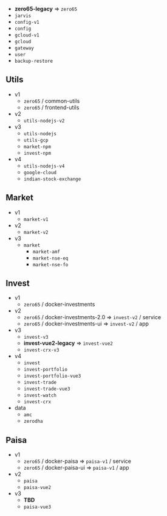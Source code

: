 - **zero65-legacy** ⇒ `zero65`
- `jarvis`
- `config-v1`
- `config`
- `gcloud-v1`
- `gcloud`
- `gateway`
- `user`
- `backup-restore`


## Utils
- v1
  - `zero65` / common-utils
  - `zero65` / frontend-utils
- v2
  - `utils-nodejs-v2`
- v3
  - `utils-nodejs`
  - `utils-gcp`
  - `market-npm`
  - `invest-npm`
- v4
  - `utils-nodejs-v4`
  - `google-cloud`
  - `indian-stock-exchange`

## Market
- v1
  - `market-v1`
- v2
  - `market-v2`
- v3
  - `market`
    - `market-amf`
    - `market-nse-eq`
    - `market-nse-fo`

## Invest
- v1
  - `zero65` / docker-investments
- v2
  - `zero65` / docker-investments-2.0 ⇒ `invest-v2` / service
  - `zero65` / docker-investments-ui ⇒ `invest-v2` / app
- v3
  - `invest-v3`
  - **invest-vue2-legacy** ⇒ `invest-vue2`
  - `invest-crx-v3`
- v4
  - `invest`
  - `invest-portfolio`
  - `invest-portfolio-vue3`
  - `invest-trade`
  - `invest-trade-vue3`
  - `invest-watch`
  - `invest-crx`
- data
  - `amc`
  - `zerodha`

## Paisa
- v1
  - `zero65` / docker-paisa ⇒ `paisa-v1` / service
  - `zero65` / docker-paisa-ui ⇒ `paisa-v1` / app
- v2
  - `paisa`
  - `paisa-vue2`
- v3
  - **TBD**
  - `paisa-vue3`
